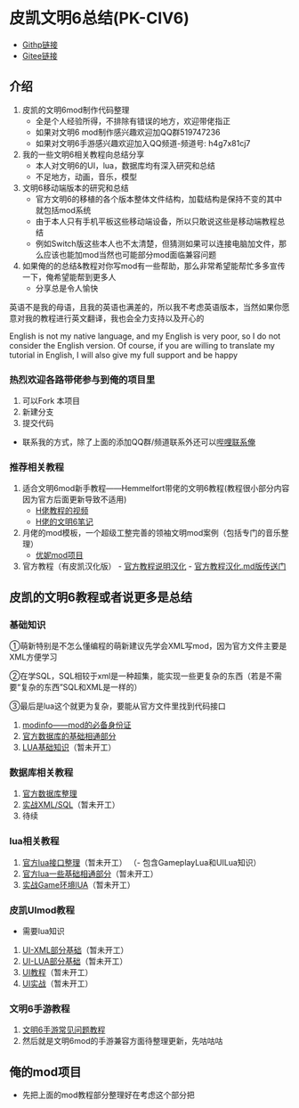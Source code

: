# 皮凯文明6总结(PK-CIV6)
- [Githp链接](https://github.com/X-PPK/pk-civ6)
- [Gitee链接](https://gitee.com/XPPK/pk-civ6)
## 介绍
1. 皮凯的文明6mod制作代码整理
    - 全是个人经验所得，不排除有错误的地方，欢迎带佬指正
    - 如果对文明6 mod制作感兴趣欢迎加QQ群519747236
    - 如果对文明6手游感兴趣欢迎加入QQ频道-频道号: h4g7x81cj7
2. 我的一些文明6相关教程向总结分享
    - 本人对文明6的UI，lua，数据库均有深入研究和总结
    - 不足地方，动画，音乐，模型
3. 文明6移动端版本的研究和总结
    - 官方文明6的移植的各个版本整体文件结构，加载结构是保持不变的其中就包括mod系统
    - 由于本人只有手机平板这些移动端设备，所以只敢说这些是移动端教程总结
    - 例如Switch版这些本人也不太清楚，但猜测如果可以连接电脑加文件，那么应该也能加mod当然也可能部分mod面临兼容问题
4. 如果俺的的总结&教程对你写mod有一些帮助，那么非常希望能帮忙多多宣传一下，俺希望能帮到更多人
    - 分享总是令人愉快

英语不是我的母语，且我的英语也满差的，所以我不考虑英语版本，当然如果你愿意对我的教程进行英文翻译，我也会全力支持以及开心的

English is not my native language, and my English is very poor, so I do not consider the English version. Of course, if you are willing to translate my tutorial in English, I will also give my full support and be happy
### 热烈欢迎各路带佬参与到俺的项目里
1. 可以Fork 本项目
2. 新建分支
3. 提交代码
- 联系我的方式，除了上面的添加QQ群/频道联系外还可以[哔哩联系俺](https://space.bilibili.com/1440305287)

### 推荐相关教程

1.  适合文明6mod新手教程——Hemmelfort带佬的文明6教程(教程很小部分内容因为官方后面更新导致不适用)
	- [H佬教程的视频](https://space.bilibili.com/28399130)
	- [H佬的文明6笔记](https://gitee.com/Hemmelfort/Civ6ModdingNotes)
2.  月佬的mod模板，一个超级工整完善的领袖文明mod案例（包括专门的音乐整理）
	- [优妮mod项目](https://github.com/dwughjsd/LandsolYuni_civ6mod)
3.  官方教程（有皮凯汉化版）
        - [官方教程说明汉化](CIV6官方教程汉化/(CIV6官方教程)README.md)
        - [官方教程汉化.md版传送门](CIV6官方教程汉化/Civ6Docs.md)
## 皮凯的文明6教程或者说更多是总结

### 基础知识

①萌新特别是不怎么懂编程的萌新建议先学会XML写mod，因为官方文件主要是XML方便学习

②在学SQL，SQL相较于xml是一种超集，能实现一些更复杂的东西（若是不需要“复杂的东西”SQL和XML是一样的）

③最后是lua这个就更为复杂，要能从官方文件里找到代码接口

1.  [modinfo——mod的必备身份证](基础知识/modinfo—mod的文件加载.md)
2.  [官方数据库的基础相通部分](基础知识/官方Date基础共通.md)
3.  [LUA基础知识](基础知识/lua基础共通.md)（暂未开工）

### 数据库相关教程
1.  [官方数据库整理](Gameplay数据库/官方数据库整理.md)
2.  [实战XML/SQL](Gameplay数据库/实战整理.md)（暂未开工）
3.  待续

### lua相关教程
1.  [官方lua接口整理](Gameplay数据库/官方数据库整理.md)（暂未开工）
    （- 包含GameplayLua和UILua知识）
2.  [官方lua一些基础相通部分](基础知识/lua基础共通.md)（暂未开工）
3.  [实战Game环境lUA](Gameplay数据库/官方数据库整理.md)（暂未开工）

### 皮凯UImod教程
- 需要lua知识
1.  [UI-XML部分基础](UI教程/UI-XML.md)（暂未开工）
2.  [UI-LUA部分基础](UI教程/UI-LUA.md)（暂未开工）
3.  [UI教程](UI教程/UI教程.md)（暂未开工）
4.  [UI实战](UI教程/实战例子/前言&目录说明.md)（暂未开工）

### 文明6手游教程

1.  [文明6手游常见问题教程](https://docs.qq.com/sheet/DSnFtZU5JYUtHQm5S)
2.  然后就是文明6mod的手游兼容方面待整理更新，先咕咕咕

## 俺的mod项目
- 先把上面的mod教程部分整理好在考虑这个部分把

